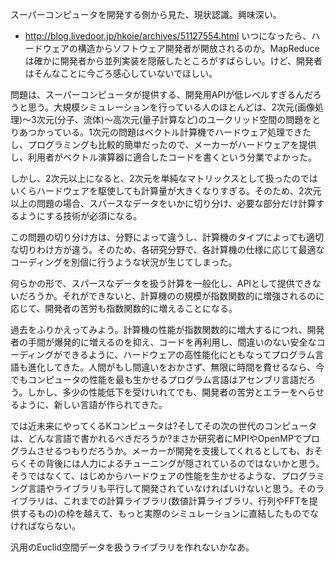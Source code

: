 スーパーコンピュータを開発する側から見た、現状認識。興味深い。
* http://blog.livedoor.jp/hkoie/archives/51127554.html
いつになったら、ハードウェアの構造からソフトウェア開発者が開放されるのか。MapReduceは確かに開発者から並列実装を隠蔽したところがすばらしい。けど、開発者はそんなことに今ごろ感心していないでほしい。

問題は、スーパーコンピュータが提供する、開発用APIが低レベルすぎるんだろうと思う。大規模シミュレーションを行っている人のほとんどは、2次元(画像処理)〜3次元(分子、流体)〜高次元(量子計算など)のユークリッド空間の問題をとりあつかっている。1次元の問題はベクトル計算機でハードウェア処理できたし、プログラミングも比較的簡単だったので、メーカーがハードウェアを提供し、利用者がベクトル演算器に適合したコードを書くという分業でよかった。

しかし、2次元以上になると、2次元を単純なマトリックスとして扱ったのではいくらハードウェアを駆使しても計算量が大きくなりすぎる。そのため、2次元以上の問題の場合、スパースなデータをいかに切り分け、必要な部分だけ計算するようにする技術が必須になる。

この問題の切り分け方は、分野によって違うし、計算機のタイプによっても適切な切りわけ方が違う。そのため、各研究分野で、各計算機の仕様に応じて最適なコーディングを別個に行うような状況が生じてしまった。

何らかの形で、スパースなデータを扱う計算を一般化し、APIとして提供できないだろうか。それができないと、計算機のの規模が指数関数的に増強されるのに応じて、開発者の苦労も指数関数的に増えることになる。

過去をふりかえってみよう。計算機の性能が指数関数的に増大するにつれ、開発者の手間が爆発的に増えるのを抑え、コードを再利用し、間違いのない安全なコーディングができるように、ハードウェアの高性能化にともなってプログラム言語も進化してきた。人間がもし間違いをおかさず、無限に時間を費せるなら、今でもコンピュータの性能を最も生かせるプログラム言語はアセンブリ言語だろう。しかし、多少の性能低下を受けいれてでも、開発者の苦労とエラーをへらせるように、新しい言語が作られてきた。

では近未来にやってくるKコンピュータは?そしてその次の世代のコンピュータは、どんな言語で書かれるべきだろうか?まさか研究者にMPIやOpenMPでプログラムさせるつもりだろうか。メーカーが開発を支援してくれるとしても、おそらくその背後には人力によるチューニングが隠されているのではないかと思う。そうではなくて、はじめからハードウェアの性能を生かせるような、プログラミング言語やライブラリも平行して開発されていなければいけないと思う。そのライブラリは、これまでの計算ライブラリ(数値計算ライブラリ、行列やFFTを提供するもの)の枠を越えて、もっと実際のシミュレーションに直結したものでなければならない。

汎用のEuclid空間データを扱うライブラリを作れないかなあ。
<!--  -->

